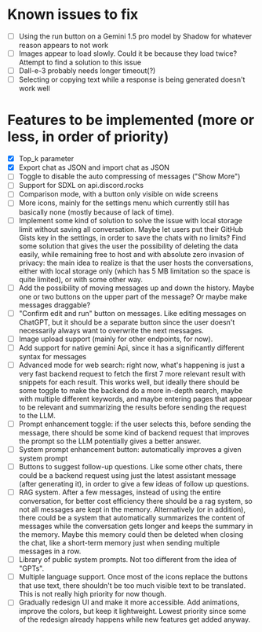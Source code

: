 # Known issues to fix

- [ ] Using the run button on a Gemini 1.5 pro model by Shadow for whatever reason appears to not work
- [ ] Images appear to load slowly. Could it be because they load twice? Attempt to find a solution to this issue
- [ ] Dall-e-3 probably needs longer timeout(?)
- [ ] Selecting or copying text while a response is being generated doesn't work well

# Features to be implemented (more or less, in order of priority)

- [x] Top_k parameter
- [x] Export chat as JSON and import chat as JSON
- [ ] Toggle to disable the auto compressing of messages ("Show More")
- [ ] Support for SDXL on api.discord.rocks
- [ ] Comparison mode, with a button only visible on wide screens
- [ ] More icons, mainly for the settings menu which currently still has basically none (mostly because of lack of time).
- [ ] Implement some kind of solution to solve the issue with local storage limit without saving all conversation. Maybe let users put their GitHub Gists key in the settings, in order to save the chats with no limits? Find some solution that gives the user the possibility of deleting the data easily, while remaining free to host and with absolute zero invasion of privacy: the main idea to realize is that the user hosts the conversations, either with local storage only (which has 5 MB limitation so the space is quite limited), or with some other way.
- [ ] Add the possibility of moving messages up and down the history. Maybe one or two buttons on the upper part of the message? Or maybe make messages draggable?
- [ ] "Confirm edit and run" button on messages. Like editing messages on ChatGPT, but it should be a separate button since the user doesn't necessarily always want to overwrite the next messages.
- [ ] Image upload support (mainly for other endpoints, for now).
- [ ] Add support for native gemini Api, since it has a significantly different syntax for messages
- [ ] Advanced mode for web search: right now, what's happening is just a very fast backend request to fetch the first 7 more relevant result with snippets for each result. This works well, but ideally there should be some toggle to make the backend do a more in-depth search, maybe with multiple different keywords, and maybe entering pages that appear to be relevant and summarizing the results before sending the request to the LLM.
- [ ] Prompt enhancement toggle: if the user selects this, before sending the message, there should be some kind of backend request that improves the prompt so the LLM potentially gives a better answer.
- [ ] System prompt enhancement button: automatically improves a given system prompt
- [ ] Buttons to suggest follow-up questions. Like some other chats, there could be a backend request using just the latest assistant message (after generating it), in order to give a few ideas of follow up questions.
- [ ] RAG system. After a few messages, instead of using the entire conversation, for better cost efficiency there should be a rag system, so not all messages are kept in the memory. Alternatively (or in addition), there could be a system that automatically summarizes the content of messages while the conversation gets longer and keeps the summary in the memory. Maybe this memory could then be deleted when closing the chat, like a short-term memory just when sending multiple messages in a row.
- [ ] Library of public system prompts. Not too different from the idea of "GPTs".
- [ ] Multiple language support. Once most of the icons replace the buttons that use text, there shouldn't be too much visible text to be translated. This is not really high priority for now though.
- [ ] Gradually redesign UI and make it more accessible. Add animations, improve the colors, but keep it lightweight. Lowest priority since some of the redesign already happens while new features get added anyway.